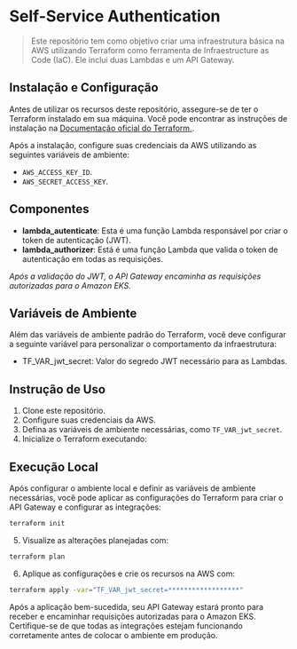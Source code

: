 # Self-Service Authentication

> Este repositório tem como objetivo criar uma infraestrutura básica na AWS utilizando Terraform como ferramenta de Infraestructure as Code (IaC). Ele inclui duas Lambdas e um API Gateway.

## Instalação e Configuração

Antes de utilizar os recursos deste repositório, assegure-se de ter o Terraform instalado em sua máquina. Você pode encontrar as instruções de instalação na [Documentação oficial do Terraform.](https://learn.hashicorp.com/tutorials/terraform/install-cli).

Após a instalação, configure suas credenciais da AWS utilizando as seguintes variáveis de ambiente:

- `AWS_ACCESS_KEY_ID`.
- `AWS_SECRET_ACCESS_KEY`.

## Componentes

- **lambda_autenticate**: Esta é uma função Lambda responsável por criar o token de autenticação (JWT).
- **lambda_authorizer**: Está é uma função Lambda que valida o token de autenticação em todas as requisições.

_Após a validação do JWT, o API Gateway encaminha as requisições autorizadas para o Amazon EKS._

## Variáveis de Ambiente

Além das variáveis de ambiente padrão do Terraform, você deve configurar a seguinte variável para personalizar o comportamento da infraestrutura:

- TF_VAR_jwt_secret: Valor do segredo JWT necessário para as Lambdas.

## Instrução de Uso

1. Clone este repositório.
2. Configure suas credenciais da AWS.
3. Defina as variáveis de ambiente necessárias, como `TF_VAR_jwt_secret`.
4. Inicialize o Terraform executando:

## Execução Local

Após configurar o ambiente local e definir as variáveis de ambiente necessárias, você pode aplicar as configurações do Terraform para criar o API Gateway e configurar as integrações:

```bash
terraform init
```

5. Visualize as alterações planejadas com:

```bash
terraform plan
```

6. Aplique as configurações e crie os recursos na AWS com:

```bash
terraform apply -var="TF_VAR_jwt_secret=******************"
```

Após a aplicação bem-sucedida, seu API Gateway estará pronto para receber e encaminhar requisições autorizadas para o Amazon EKS. Certifique-se de que todas as integrações estejam funcionando corretamente antes de colocar o ambiente em produção.
